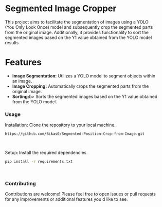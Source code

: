 # Segmented Image Cropper

This project aims to facilitate the segmentation of images using a YOLO (You Only Look Once) model and subsequently crop the segmented parts from the original image. Additionally, it provides functionality to sort the segmented images based on the Y1 value obtained from the YOLO model results. <br>

<h1>Features</h1>


<ul>
        <li><b>Image Segmentation:</b> Utilizes a YOLO model to segment objects within an image.</li>
        <li><b>Image Cropping:</b> Automatically crops the segmented parts from the original image.</li>
        <li><b>Sorting:</b>b> Sorts the segmented images based on the Y1 value obtained from the YOLO model.</li>
</ul>

<h3>Usage</h3>

Installation: Clone the repository to your local machine.<br>

```bash
https://github.com/Bikas0/Segmented-Position-Crop-from-Image.git
```
<br>

Setup: Install the required dependencies.<br>

```bash
pip install -r requirements.txt
```
<br>
<h3>Contributing</h3>
Contributions are welcome! Please feel free to open issues or pull requests for any improvements or additional features you'd like to see.






